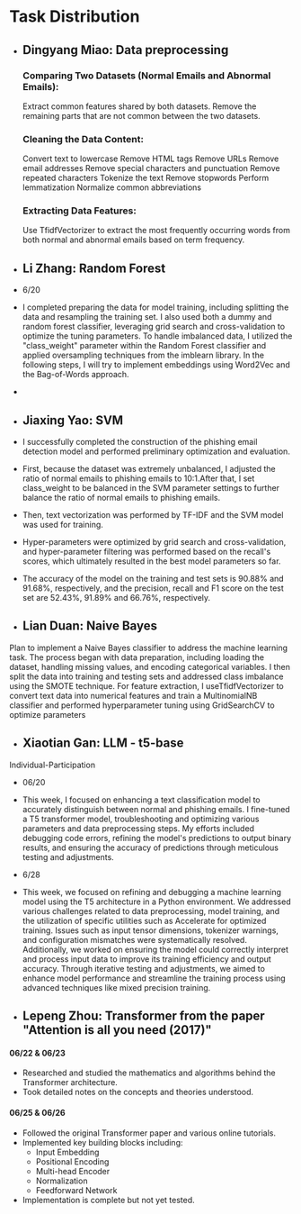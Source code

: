 # Task Distribution

- ## **Dingyang Miao**: Data preprocessing
    ### Comparing Two Datasets (Normal Emails and Abnormal Emails):
    Extract common features shared by both datasets.
    Remove the remaining parts that are not common between the two datasets.
    
    ### Cleaning the Data Content:
    Convert text to lowercase
    Remove HTML tags
    Remove URLs
    Remove email addresses
    Remove special characters and punctuation
    Remove repeated characters
    Tokenize the text
    Remove stopwords
    Perform lemmatization
    Normalize common abbreviations
    ### Extracting Data Features:
    Use TfidfVectorizer to extract the most frequently occurring words from both normal and abnormal emails based on term frequency.

  
- ## **Li Zhang**: Random Forest
- 6/20
- I completed preparing the data for model training, including splitting the data and resampling the training set. I also used both a dummy and random forest classifier, leveraging grid search and cross-validation to optimize the tuning parameters. To handle imbalanced data, I utilized the "class_weight" parameter within the Random Forest classifier and applied oversampling techniques from the imblearn library. In the following steps, I will try to implement embeddings using Word2Vec and the Bag-of-Words approach.
- 
- ## **Jiaxing Yao**: SVM
- I successfully completed the construction of the phishing email detection model and performed preliminary optimization and evaluation.
- First, because the dataset was extremely unbalanced, I adjusted the ratio of normal emails to phishing emails to 10:1.After that, I set class_weight to be balanced in the SVM parameter settings to further balance the ratio of normal emails to phishing emails.
- Then, text vectorization was performed by TF-IDF and the SVM model was used for training.
- Hyper-parameters were optimized by grid search and cross-validation, and hyper-parameter filtering was performed based on the recall's scores, which ultimately resulted in the best model parameters so far.
- The accuracy of the model on the training and test sets is 90.88% and 91.68%, respectively, and the precision, recall and F1 score on the test set are 52.43%, 91.89% and 66.76%, respectively.

- ## **Lian Duan**: Naive Bayes
 Plan to implement a Naive Bayes classifier to address the machine learning task. The process began with data preparation, including loading the dataset, handling missing values, and encoding categorical variables. I then split the data into training and testing sets and addressed class imbalance using the SMOTE technique. For feature extraction, I useTfidfVectorizer to convert text data into numerical features and train a MultinomialNB classifier and performed hyperparameter tuning using GridSearchCV to optimize parameters

- ## **Xiaotian Gan**: LLM - t5-base
Individual-Participation
- 06/20
- This week, I focused on enhancing a text classification model to accurately distinguish between normal and phishing emails. I fine-tuned a T5 transformer model, troubleshooting and optimizing various parameters and data preprocessing steps. My efforts included debugging code errors, refining the model's predictions to output binary results, and ensuring the accuracy of predictions through meticulous testing and adjustments.
- 6/28
- This week, we focused on refining and debugging a machine learning model using the T5 architecture in a Python environment. We addressed various challenges related to data preprocessing, model training, and the utilization of specific utilities such as Accelerate for optimized training. Issues such as input tensor dimensions, tokenizer warnings, and configuration mismatches were systematically resolved. Additionally, we worked on ensuring the model could correctly interpret and process input data to improve its training efficiency and output accuracy. Through iterative testing and adjustments, we aimed to enhance model performance and streamline the training process using advanced techniques like mixed precision training.


- ## **Lepeng Zhou**: Transformer from the paper "Attention is all you need (2017)"
#### 06/22 & 06/23
- Researched and studied the mathematics and algorithms behind the Transformer architecture.
- Took detailed notes on the concepts and theories understood.
#### 06/25 & 06/26
- Followed the original Transformer paper and various online tutorials.
- Implemented key building blocks including:
  - Input Embedding
  - Positional Encoding
  - Multi-head Encoder
  - Normalization
  - Feedforward Network
- Implementation is complete but not yet tested.
